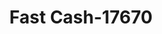 ---
f_zip-code: 72012
f_state-code: AR
title: Fast Cash-17670
f_phone: 501-882-2746
f_city-only: Beebe
f_address: 1705 West Dewitt Henry Drive Beebe
f_location-unique-id: '17670'
slug: fast-cash-17670
updated-on: '2024-05-30T13:46:58.046Z'
created-on: '2024-05-30T13:36:59.803Z'
published-on: '2024-05-30T13:54:32.469Z'
f_city-state: cms/city/beebe-ar.md
f_company: cms/company/fast-cash.md
f_state: cms/state/arkansas.md
layout: '[payday-loan].html'
tags: payday-loan
---